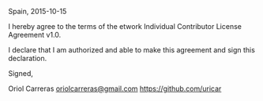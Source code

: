 Spain, 2015-10-15

I hereby agree to the terms of the etwork Individual Contributor License
Agreement v1.0.

I declare that I am authorized and able to make this agreement and sign this
declaration.

Signed,

Oriol Carreras oriolcarreras@gmail.com https://github.com/uricar
